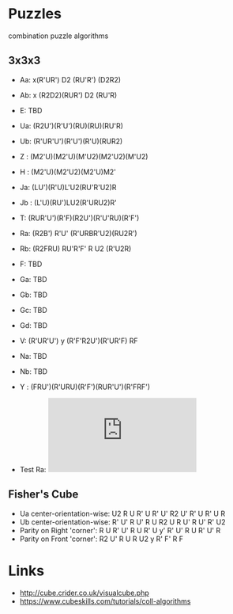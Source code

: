 # Puzzles
combination puzzle algorithms

## 3x3x3
* Aa: x(R'UR') D2 (RU'R') (D2R2)
* Ab: x (R2D2)(RUR') D2 (RU'R)
* E:  TBD
* Ua: (R2U')(R'U')(RU)(RU)(RU'R)
* Ub: (R'UR'U')(R'U')(R'U)(RUR2)
* Z : (M2'U)(M2'U)(M'U2)(M2'U2)(M'U2)
* H : (M2'U)(M2'U2)(M2'U)M2'
* Ja: (LU')(R'U)L'U2(RU'R'U2)R
* Jb : (L'U)(RU')LU2(R'URU2)R'
* T:  (RUR'U')(R'F)(R2U')(R'U'RU)(R'F')
* Ra: (R2B') R'U' (R'URBR'U2)(RU2R')
* Rb: (R2FRU) RU'R'F' R U2 (R'U2R)
* F:  TBD
* Ga: TBD
* Gb: TBD
* Gc: TBD
* Gd: TBD
* V:  (R'UR'U') y (R'F'R2U')(R'UR'F) RF
* Na: TBD
* Nb: TBD
* Y  : (FRU')(R'URU)(R'F')(RUR'U')(R'FRF')

* Test Ra: ![image](http://cube.crider.co.uk/visualcube.php?fmt=svg&size=200&view=plan&case=R2B'R'U'R'URBR'U2RU2R'&arw=U1U3,U3U1,U2U8,U8U2)

## Fisher's Cube
* Ua center-orientation-wise: U2 R U R' U R' U' R2 U' R' U R' U R
* Ub center-orientation-wise: R' U' R U' R U R2 U R U' R U' R' U2
* Parity on Right 'corner': R U R' U' R U R' U y' R' U' R U R' U' R
* Parity on Front 'corner': R2 U' R U R U2 y R' F' R F

# Links
* http://cube.crider.co.uk/visualcube.php
* https://www.cubeskills.com/tutorials/coll-algorithms
